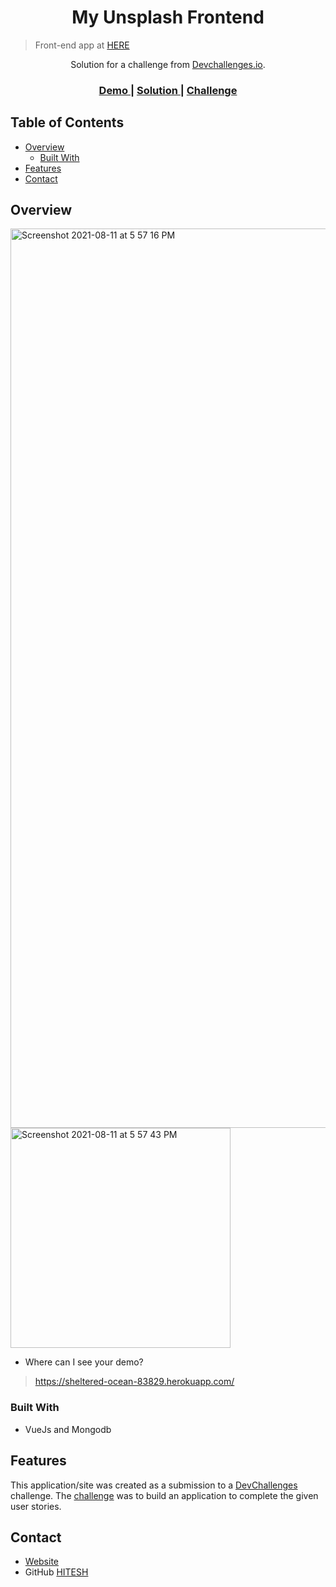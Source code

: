 <!-- Please update value in the {}  -->

<h1 align="center">My Unsplash Frontend</h1>

> Front-end app at [HERE](https://github.com/hitesh-coder/My-Unsplash-Frontend)

<div align="center">
   Solution for a challenge from  <a href="http://devchallenges.io" target="_blank">Devchallenges.io</a>.
</div>

<div align="center">
  <h3>
    <a href="https://sheltered-ocean-83829.herokuapp.com/">
      Demo
    </a>
    <span> | </span>
    <a href="https://sheltered-ocean-83829.herokuapp.com/">
      Solution
    </a>
    <span> | </span>
    <a href="https://devchallenges.io/challenges/Jymh2b2FyebRTUljkNcb">
      Challenge
    </a>
  </h3>
</div>

<!-- TABLE OF CONTENTS -->

## Table of Contents

- [Overview](#overview)
  - [Built With](#built-with)
- [Features](#features)
- [Contact](#contact)

<!-- OVERVIEW -->

## Overview

<img width="1439" alt="Screenshot 2021-08-11 at 5 57 16 PM" src="https://user-images.githubusercontent.com/58116679/129028512-8b53cd1b-6edc-4303-84a4-6cb98d48a29b.png">

<img width="352" alt="Screenshot 2021-08-11 at 5 57 43 PM" src="https://user-images.githubusercontent.com/58116679/129028530-6323ef2e-5e57-4d35-92ba-ec19c91cd6f2.png">

<!-- Introduce your projects by taking a screenshot or a gif. Try to tell visitors a story about your project by answering: -->

- Where can I see your demo?
> https://sheltered-ocean-83829.herokuapp.com/

### Built With

<!-- This section should list any major frameworks that you built your project using. Here are a few examples.-->

- VueJs and Mongodb

## Features

<!-- List the features of your application or follow the template. Don't share the figma file here :) -->

This application/site was created as a submission to a [DevChallenges](https://devchallenges.io/challenges) challenge. The [challenge](https://devchallenges.io/challenges/Jymh2b2FyebRTUljkNcb) was to build an application to complete the given user stories.

## Contact

- [Website](https://sheltered-ocean-83829.herokuapp.com/)
- GitHub [HITESH](https://github.com/hitesh-coder)
